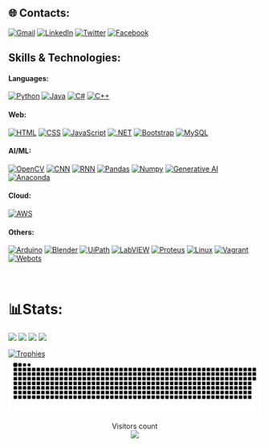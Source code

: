 ## 🌐 Contacts:
[![Gmail](https://img.shields.io/badge/%20-%20Mail-black?color=14171A&labelColor=ef5350&logo=gmail&logoColor=ffffff)](mailto:hame.mahadi@gmail.com?subject=From%20GitHub&body=Hi,%20there.%20Found%20you%20from%20GitHub.)
[![LinkedIn](https://img.shields.io/badge/LinkedIn-%230077B5.svg?logo=linkedin&logoColor=white)](https://linkedin.com/in/hossainalmahdi)
[![Twitter](https://img.shields.io/badge/Twitter-%231DA1F2.svg?logo=Twitter&logoColor=white)](https://twitter.com/hossainalmahdi)
[![Facebook](https://img.shields.io/badge/Facebook-%231877F2.svg?logo=Facebook&logoColor=white)](https://facebook.com/hossainalmahdii)
<br>
<!-- [![Kaggle](https://img.shields.io/badge/Kaggle-%2320BEFF.svg?logo=Kaggle&logoColor=white)](https://www.kaggle.com/hossainalmahdi)
[![LeetCode](https://img.shields.io/badge/LeetCode-%23FFA116.svg?logo=LeetCode&logoColor=white)](https://leetcode.com/hossainalmahdi) -->

## Skills & Technologies:
#### Languages:
[![Python](https://img.shields.io/badge/Python-3776AB?style=for-the-badge&logo=python&logoColor=white)]()
[![Java](https://img.shields.io/badge/Java-007396?style=for-the-badge&logo=java&logoColor=white)]()
[![C#](https://img.shields.io/badge/C%23-239120?style=for-the-badge&logo=c-sharp&logoColor=white)]()
[![C++](https://img.shields.io/badge/C++-00599C?style=for-the-badge&logo=c%2B%2B&logoColor=white)]()
#### Web:
[![HTML](https://img.shields.io/badge/HTML-239120?style=for-the-badge&logo=html5&logoColor=white)]()
[![CSS](https://img.shields.io/badge/CSS-239120?style=for-the-badge&logo=css3&logoColor=white)]()
[![JavaScript](https://img.shields.io/badge/JavaScript-F7DF1E?style=for-the-badge&logo=javascript&logoColor=black)]()
[![.NET](https://img.shields.io/badge/.NET-512BD4?style=for-the-badge&logo=.net&logoColor=white)]()
[![Bootstrap](https://img.shields.io/badge/Bootstrap-563D7C?style=for-the-badge&logo=bootstrap&logoColor=white)]()
[![MySQL](https://img.shields.io/badge/MySQL-4479A1?style=for-the-badge&logo=mysql&logoColor=white)]()
#### AI/ML:
[![OpenCV](https://img.shields.io/badge/OpenCV-5C3EE8?style=for-the-badge&logo=opencv&logoColor=white)]()
[![CNN](https://img.shields.io/badge/CNN-FF6F00?style=for-the-badge&logoColor=white)]()
[![RNN](https://img.shields.io/badge/RNN-FF6F00?style=for-the-badge&logoColor=white)]()
[![Pandas](https://img.shields.io/badge/Pandas-150458?style=for-the-badge&logo=pandas&logoColor=white)]()
[![Numpy](https://img.shields.io/badge/Numpy-013243?style=for-the-badge&logo=numpy&logoColor=white)]()
[![Generative AI](https://img.shields.io/badge/Generative%20AI-FF6F00?style=for-the-badge&logoColor=white)]()
[![Anaconda](https://img.shields.io/badge/Anaconda-44A833?style=for-the-badge&logo=anaconda&logoColor=white)]()
#### Cloud:
[![AWS](https://img.shields.io/badge/AWS-232F3E?style=for-the-badge&logo=amazon-aws&logoColor=white)]()
#### Others:
[![Arduino](https://img.shields.io/badge/Arduino-00979D?style=for-the-badge&logo=arduino&logoColor=white)]()
[![Blender](https://img.shields.io/badge/Blender-F5792A?style=for-the-badge&logo=blender&logoColor=white)]()
[![UiPath](https://img.shields.io/badge/UiPath-005491?style=for-the-badge&logo=uipath&logoColor=white)]()
[![LabVIEW](https://img.shields.io/badge/LabVIEW-FFDB00?style=for-the-badge&logo=labview&logoColor=white)]()
[![Proteus](https://img.shields.io/badge/Proteus-00979D?style=for-the-badge&logoColor=white)]()
[![Linux](https://img.shields.io/badge/Linux-FCC624?style=for-the-badge&logo=linux&logoColor=black)]()
[![Vagrant](https://img.shields.io/badge/Vagrant-1563FF?style=for-the-badge&logo=vagrant&logoColor=white)]()
[![Webots](https://img.shields.io/badge/Webots-222222?style=for-the-badge&logoColor=white)]()
<br><br><br>

# 📊Stats:

<div>
  <img width="440px" src="https://github-readme-stats.vercel.app/api?username=hossainalmahdi&show_icons=true&theme=dark">
  <img width="385px" src="https://github-readme-stats.anuraghazra1.vercel.app/api/top-langs/?username=hossainalmahdi&layout=compact&theme=onedark" />
  <img width="440px" src="https://github-readme-activity-graph.vercel.app/graph?username=hossainalmahdi&theme=github">
  <img width="385px" src="https://github-readme-streak-stats.herokuapp.com/?user=hossainalmahdi&theme=dark" />
</div>

[![Trophies](https://github-profile-trophy.vercel.app/?username=hossainalmahdi&theme=onedark&row=1)](https://github.com/ryo-ma/github-profile-trophy)
![Snake animation](https://raw.githubusercontent.com/hossainalmahdi/hossainalmahdi/output/github-contribution-grid-snake-dark.svg)
<p align="center"> 
  Visitors count<br>
  <img src="https://profile-counter.glitch.me/hossainalmahdi/count.svg" />
</p>
</div>
